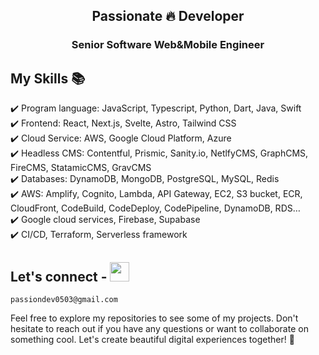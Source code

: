 <h2 align="center"> Passionate 🔥 Developer </h2> 
<h3 align="center"> Senior Software Web&Mobile Engineer </h3>

## My Skills 📚

✔️ Program language: JavaScript, Typescript, Python, Dart, Java, Swift \
✔️ Frontend: React, Next.js, Svelte, Astro, Tailwind CSS \
✔️ Cloud Service: AWS, Google Cloud Platform, Azure \
✔️ Headless CMS: Contentful, Prismic, Sanity.io, NetlfyCMS, GraphCMS, FireCMS, StatamicCMS, GravCMS \
✔️ Databases: DynamoDB, MongoDB, PostgreSQL, MySQL, Redis \
✔️ AWS: Amplify, Cognito, Lambda, API Gateway, EC2, S3 bucket, ECR, CloudFront, CodeBuild, CodeDeploy, CodePipeline, DynamoDB, RDS… \
✔️ Google cloud services, Firebase, Supabase \
✔️ CI/CD, Terraform, Serverless framework

## Let's connect - <a href="mailto:cristiansirbu4@gmail.com"><img width="31px" src="https://upload.wikimedia.org/wikipedia/commons/7/7e/Gmail_icon_%282020%29.svg"/></a>

    passiondev0503@gmail.com

Feel free to explore my repositories to see some of my projects. Don't hesitate to reach out if you have any questions or want to collaborate on something cool. Let's create beautiful digital experiences together! 🚀
